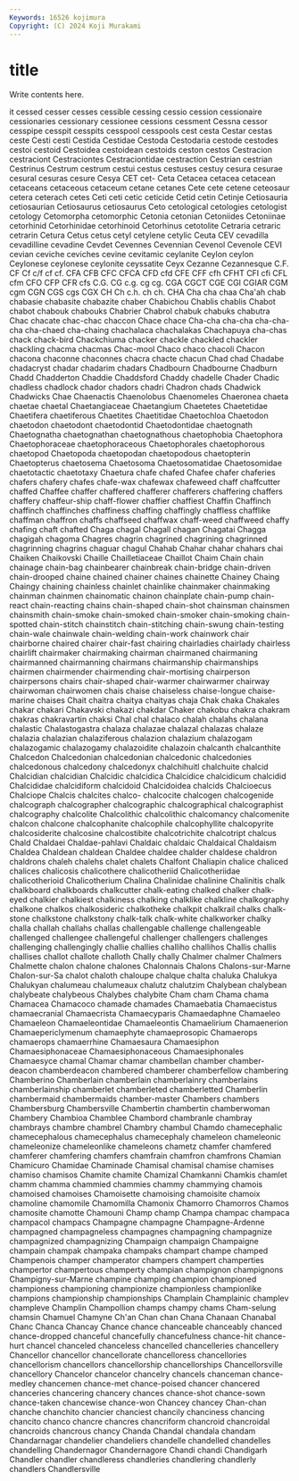 ```yaml
---
Keywords: 16526 kojimura
Copyright: (C) 2024 Koji Murakami
---
```


# title

Write contents here.



it cessed cesser cesses cessible cessing cessio cession
cessionaire cessionaries cessionary cessionee cessions cessment Cessna cessor cesspipe cesspit
cesspits cesspool cesspools cest cesta Cestar cestas ceste Cesti cesti
Cestida Cestidae Cestoda Cestodaria cestode cestodes cestoi cestoid Cestoidea cestoidean
cestoids ceston cestos Cestracion cestraciont Cestraciontes Cestraciontidae cestraction Cestrian cestrian
Cestrinus Cestrum cestrum cestui cestus cestuses cestuy cesura cesurae cesural
cesuras cesure Cesya CET cet- Ceta Cetacea cetacea cetacean cetaceans
cetaceous cetaceum cetane cetanes Cete cete cetene ceteosaur cetera ceterach
cetes Ceti ceti cetic ceticide Cetid cetin Cetinje Cetiosauria cetiosaurian
Cetiosaurus cetiosaurus Ceto cetological cetologies cetologist cetology Cetomorpha cetomorphic Cetonia
cetonian Cetoniides Cetoniinae cetorhinid Cetorhinidae cetorhinoid Cetorhinus cetotolite Cetraria cetraric
cetrarin Cetura Cetus cetus cetyl cetylene cetylic Ceuta CEV cevadilla
cevadilline cevadine Cevdet Cevennes Cevennian Cevenol Cevenole CEVI cevian ceviche
ceviches cevine cevitamic ceylanite Ceylon ceylon Ceylonese ceylonese ceylonite ceyssatite
Ceyx Cezanne Cezannesque C.F. CF Cf c/f cf cf. CFA
CFB CFC CFCA CFD cfd CFE CFF cfh CFHT CFI
cfi CFL cfm CFO CFP CFR cfs C.G. CG c.g.
cg cg. CGA CGCT CGE CGI CGIAR CGM cgm CGN
CGS cgs CGX CH Ch c.h. ch ch. CHA Cha
cha chaa Cha'ah chab chabasie chabasite chabazite chaber Chabichou Chablis
chablis Chabot chabot chabouk chabouks Chabrier Chabrol chabuk chabuks chabutra
Chac chacate chac-chac chaccon Chace chace Cha-cha cha-cha cha-cha-cha cha-chaed
cha-chaing chachalaca chachalakas Chachapuya cha-chas chack chack-bird Chackchiuma chacker chackle
chackled chackler chackling chacma chacmas Chac-mool Chaco chaco chacoli Chacon
chacona chaconne chaconnes chacra chacte chacun Chad chad Chadabe chadacryst
chadar chadarim chadars Chadbourn Chadbourne Chadburn Chadd Chadderton Chaddie Chaddsford
Chaddy chadelle Chader Chadic chadless chadlock chador chadors chadri Chadron
chads Chadwick Chadwicks Chae Chaenactis Chaenolobus Chaenomeles Chaeronea chaeta chaetae
chaetal Chaetangiaceae Chaetangium Chaetetes Chaetetidae Chaetifera chaetiferous Chaetites Chaetitidae Chaetochloa
Chaetodon chaetodon chaetodont chaetodontid Chaetodontidae chaetognath Chaetognatha chaetognathan chaetognathous chaetophobia
Chaetophora Chaetophoraceae chaetophoraceous Chaetophorales chaetophorous chaetopod Chaetopoda chaetopodan chaetopodous chaetopterin
Chaetopterus chaetosema Chaetosoma Chaetosomatidae Chaetosomidae chaetotactic chaetotaxy Chaetura chafe chafed
Chafee chafer chaferies chafers chafery chafes chafe-wax chafewax chafeweed chaff
chaffcutter chaffed Chaffee chaffer chaffered chafferer chafferers chaffering chaffers chaffery
chaffeur-ship chaff-flower chaffier chaffiest Chaffin Chaffinch chaffinch chaffinches chaffiness chaffing
chaffingly chaffless chafflike chaffman chaffron chaffs chaffseed chaffwax chaff-weed chaffweed
chaffy chafing chaft chafted Chaga chagal Chagall chagan Chagatai Chagga
chagigah chagoma Chagres chagrin chagrined chagrining chagrinned chagrinning chagrins chaguar
chagul Chahab Chahar chahar chahars chai Chaiken Chaikovski Chaille Chailletiaceae
Chaillot Chaim Chain chain chainage chain-bag chainbearer chainbreak chain-bridge chain-driven
chain-drooped chaine chained chainer chaines chainette Chainey Chaing Chaingy chaining
chainless chainlet chainlike chainmaker chainmaking chainman chainmen chainomatic chainon chainplate
chain-pump chain-react chain-reacting chains chain-shaped chain-shot chainsman chainsmen chainsmith chain-smoke
chain-smoked chain-smoker chain-smoking chain-spotted chain-stitch chainstitch chain-stitching chain-swung chain-testing chain-wale
chainwale chain-welding chain-work chainwork chair chairborne chaired chairer chair-fast chairing
chairladies chairlady chairless chairlift chairmaker chairmaking chairman chairmaned chairmaning chairmanned
chairmanning chairmans chairmanship chairmanships chairmen chairmender chairmending chair-mortising chairperson chairpersons
chairs chair-shaped chair-warmer chairwarmer chairway chairwoman chairwomen chais chaise chaiseless
chaise-longue chaise-marine chaises Chait chaitra chaitya chaityas chaja Chak chaka
Chakales chakar chakari Chakavski chakazi chakdar Chaker chakobu chakra chakram
chakras chakravartin chaksi Chal chal chalaco chalah chalahs chalana chalastic
Chalastogastra chalaza chalazae chalazal chalazas chalaze chalazia chalazian chalaziferous chalazion
chalazium chalazogam chalazogamic chalazogamy chalazoidite chalazoin chalcanth chalcanthite Chalcedon Chalcedonian
chalcedonian chalcedonic chalcedonies chalcedonous chalcedony chalcedonyx chalchihuitl chalchuite chalcid Chalcidian
chalcidian Chalcidic chalcidica Chalcidice chalcidicum chalcidid Chalcididae chalcidiform chalcidoid Chalcidoidea
chalcids Chalcioecus Chalciope Chalcis chalcites chalco- chalcocite chalcogen chalcogenide chalcograph
chalcographer chalcographic chalcographical chalcographist chalcography chalcolite Chalcolithic chalcolithic chalcomancy chalcomenite
chalcon chalcone chalcophanite chalcophile chalcophyllite chalcopyrite chalcosiderite chalcosine chalcostibite chalcotrichite
chalcotript chalcus Chald Chaldaei Chaldae-pahlavi Chaldaic chaldaic Chaldaical Chaldaism Chaldea
Chaldean chaldean Chaldee chaldee chalder chaldese chaldron chaldrons chaleh chalehs
chalet chalets Chalfont Chaliapin chalice chaliced chalices chalicosis chalicothere chalicotheriid
Chalicotheriidae chalicotherioid Chalicotherium Chalina Chalinidae chalinine Chalinitis chalk chalkboard chalkboards
chalkcutter chalk-eating chalked chalker chalk-eyed chalkier chalkiest chalkiness chalking chalklike
chalkline chalkography chalkone chalkos chalkosideric chalkotheke chalkpit chalkrail chalks chalk-stone
chalkstone chalkstony chalk-talk chalk-white chalkworker chalky challa challah challahs challas
challengable challenge challengeable challenged challengee challengeful challenger challengers challenges challenging
challengingly challie challies challiho challihos Challis challis challises challot challote
challoth Chally chally Chalmer chalmer Chalmers Chalmette chalon chalone chalones
Chalonnais Chalons Chalons-sur-Marne Chalon-sur-Sa chalot chaloth chaloupe chalque chalta chaluka
Chalukya Chalukyan chalumeau chalumeaux chalutz chalutzim Chalybean chalybean chalybeate chalybeous
Chalybes chalybite Cham cham Chama chama Chamacea Chamacoco chamade chamades
Chamaebatia Chamaecistus chamaecranial Chamaecrista Chamaecyparis Chamaedaphne Chamaeleo Chamaeleon Chamaeleontidae Chamaeleontis
Chamaelirium Chamaenerion Chamaepericlymenum chamaephyte chamaeprosopic Chamaerops chamaerops chamaerrhine Chamaesaura Chamaesiphon
Chamaesiphonaceae Chamaesiphonaceous Chamaesiphonales Chamaesyce chamal Chamar chamar chambellan chamber chamber-deacon
chamberdeacon chambered chamberer chamberfellow chambering Chamberino Chamberlain chamberlain chamberlainry chamberlains
chamberlainship chamberlet chamberleted chamberletted Chamberlin chambermaid chambermaids chamber-master Chambers chambers
Chambersburg Chambersville Chambertin chambertin chamberwoman Chambery Chambioa Chamblee Chambord chambranle
chambray chambrays chambre chambrel Chambry chambul Chamdo chamecephalic chamecephalous chamecephalus
chamecephaly chameleon chameleonic chameleonize chameleonlike chameleons chametz chamfer chamfered chamferer
chamfering chamfers chamfrain chamfron chamfrons Chamian Chamicuro Chamidae Chaminade Chamisal
chamisal chamise chamises chamiso chamisos Chamite chamite Chamizal Chamkanni Chamkis
chamlet chamm chamma chammied chammies chammy chammying chamois chamoised chamoises
Chamoisette chamoising chamoisite chamoix chamoline chamomile Chamomilla Chamonix Chamorro Chamorros
Chamos chamosite chamotte Chamouni Champ champ Champa champac champaca champacol
champacs Champagne champagne Champagne-Ardenne champagned champagneless champagnes champagning champagnize champagnized
champagnizing Champaign champaign Champaigne champain champak champaka champaks champart champe
champed Champenois champer champerator champers champert champerties champertor champertous champerty
champian champignon champignons Champigny-sur-Marne champine champing champion championed championess championing
championize championless championlike champions championship championships Champlain Champlainic champlev champleve
Champlin Champollion champs champy chams Cham-selung chamsin Chamuel Chamyne Ch'an
Chan chan Chana Chanaan Chanabal Chanc Chanca Chancay Chance chance
chanceable chanceably chanced chance-dropped chanceful chancefully chancefulness chance-hit chance-hurt chancel
chanceled chanceless chancelled chancelleries chancellery Chancellor chancellor chancellorate chancelloress chancellories
chancellorism chancellors chancellorship chancellorships Chancellorsville chancellory Chancelor chancelor chancelry chancels
chanceman chance-medley chancemen chance-met chance-poised chancer chancered chanceries chancering chancery
chances chance-shot chance-sown chance-taken chancewise chance-won Chancey chancey Chan-chan chanche
chanchito chancier chanciest chancily chanciness chancing chancito chanco chancre chancres
chancriform chancroid chancroidal chancroids chancrous chancy Chanda Chandal chandala chandam
Chandarnagar chandelier chandeliers chandelle chandelled chandelles chandelling Chandernagor Chandernagore Chandi
chandi Chandigarh Chandler chandler chandleress chandleries chandlering chandlerly chandlers Chandlersville

